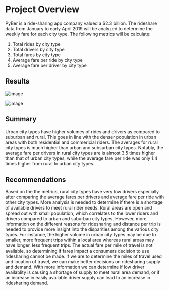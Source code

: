 # Project Overview
PyBer is a ride-sharing app company valued a $2.3 billion. The rideshare data from January to early April 2019 will be analyzed to determine the weekly fare for each city type. The following metrics will be calculate: 
  1. Total rides by city type
  2. Total drivers by city type
  3. Total fares by city type
  4. Average fare per ride by city type
  5. Average fare per driver by city type

## Results
![image](https://user-images.githubusercontent.com/99636479/160253164-7098120b-1815-400d-a55f-e0c5f7f52aab.png)

![image](https://user-images.githubusercontent.com/99636479/160253177-62e00e64-57cd-4d8d-9be0-b231db15d3f9.png)

## Summary
Urban city types have higher volumes of rides and drivers as compared to suburban and rural. This goes in line with the denser population in urban areas with both residential and commericial riders. The averages for rural city types is much higher than urban and subsurban city types. Notably, the average fare per drivers in rural city types are is almost 3.5 times higher than that of urban city types, while the average fare per ride was only 1.4 times higher from rural to urban city types.

## Recommendations
Based on the the metrics, rural city types have very low drivers especially after comparing the average fares per drivers and average fare per ride with other city types. More analysis is needed to determine if there is a shortage of available drivers to meet rural rider needs. Rural areas are open and spread out with small population, which correlates to the lower riders and drivers compared to urban and suburban city types.  However, more information on the different reasons for ridesharing and distance per trip is needed to provide more insight into the disparities among the various city types. For instance, the higher volume in urban city types may be due to smaller, more frequent trips within a local area whereas rural areas may have longer, less frequent trips. The actual fare per mile of travel is not available, so determining if fares impact a consumers decision to use ridesharing cannot be made.  If we are to determine the miles of travel used and location of travel, we can make better decisions on ridesharing supply and demand. With more information we can determine if low driver availablity is causing a shortage of supply to meet rural area demand, or if an increase in easily available driver supply can lead to an increase in ridesharing demand. 
